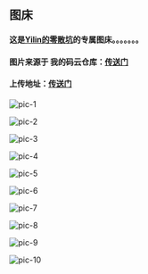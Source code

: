 ## 图床
#### 这是[Yilin的零散坑](https://yilinblog.github.io/)的专属图床。。。。。。。
#### 图片来源于 我的码云仓库：[传送门](https://gitee.com/yilinya/imagebed/)
####    上传地址：[传送门](https://gitee.com/yilinya/imagebed/upload/master)
![pic-1](https://gitee.com/yilinya/imagebed/raw/master/pic-%20(1).jpg)

![pic-2](https://gitee.com/yilinya/imagebed/raw/master/pic-%20(2).jpg)

![pic-3](https://gitee.com/yilinya/imagebed/raw/master/pic-%20(3).jpg)

![pic-4](https://gitee.com/yilinya/imagebed/raw/master/pic-%20(4).jpg)

![pic-5](https://gitee.com/yilinya/imagebed/raw/master/pic-%20(5).jpg)

![pic-6](https://gitee.com/yilinya/imagebed/raw/master/pic-%20(6).jpg)

![pic-7](https://gitee.com/yilinya/imagebed/raw/master/pic-%20(7).jpg)

![pic-8](https://gitee.com/yilinya/imagebed/raw/master/pic-%20(8).jpg)

![pic-9](https://gitee.com/yilinya/imagebed/raw/master/pic-%20(9).jpg)

![pic-10](https://gitee.com/yilinya/imagebed/raw/master/pic-%20(10).jpg)
